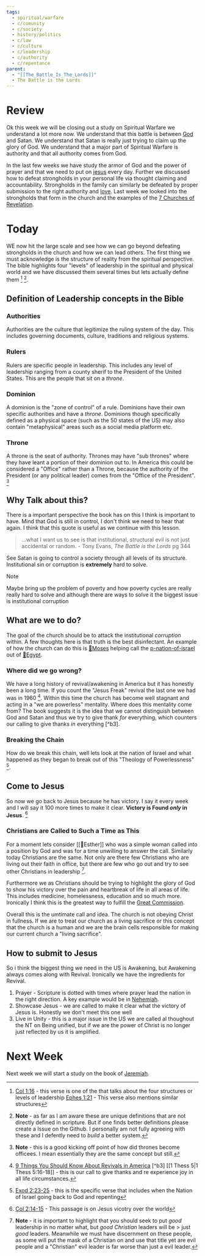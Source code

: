 ```yaml
---
tags:
  - spiritual/warfare
  - c/comunity
  - c/society
  - history/politics
  - c/law
  - c/culture
  - c/leadership
  - c/authority
  - c/repentance
parent:
  - "[[The_Battle_Is_The_Lords]]"
  - The Battle is the Lords
---
```

# Review
Ok this week we will be closing out a study on Spiritual Warfare we understand a lot more now. 
We understand that this battle is between [God](God) and Satan. We understand that Satan is really just trying to claim up the glory of God. 
We understand that a major part of Spiritual Warfare is authority and that all authority comes from God.

In the last few weeks we have study the armor of God and the power of prayer and that we need to put on [jesus](jesus.md) every day. 
Further we discussed how to defeat strongholds in your personal life via thought claiming and accountability.
Strongholds in the family can similarly be defeated by proper submission to the right authority and  [love](love.md).
Last week we looked into the strongholds that form in the church and the examples of the [7 Churches of Revelation](7_Churches_of_Revelation).

# Today
WE now hit the large scale and see how we can go beyond defeating strongholds in the church and how we can lead others.
The first thing we must acknowledge is the structure of reality from the spiritual perspective.
The bible highlights four "levels" of leadership in the spiritual and physical world and we have discussed them several times but lets actually define them [^b1] [^note1].



[^b1]: [Col 1:16](Col%201) - this verse is one of the that talks about the four structures or levels of leadership
  [Ephes 1:21](Ephes%201) - This verse also mentions similar structures
[^note1]: **Note** - as far as I am aware these are unique definitions that are not directly defined in scripture. But if one finds better definitions please create  a Issue on the Github.
  I personally am not fully agreeing with these and I defently need to *build* a better system.

## Definition of Leadership concepts in the Bible
### Authorities
Authorities are the culture that legitimize the ruling system of the day.
This includes governing documents, culture, traditions and religious systems.

### Rulers
Rulers are specific people in leadership.
This includes any level of leadership ranging from a county sherif to the President of the United States.
This are the people that sit on a *throne*.

### Dominion
A dominion is the "zone of control" of a rule.
Dominions have their own specific authorities and have a *throne*. 
Dominions though specifically defined as a physical space (such as the 50 states of the US) may also contain "metaphysical" areas such as a social media platform etc.

### Throne
A throne is the seat of authority.
Thrones may have "sub thrones" where they have leant a portion of their dominion out to.
In America this could be considered a "Office" rather than a Throne, because the authority of the President (or any political leader) comes from the "Office of the President". [^note2]

[^note2]: **Note** - this is a good kicking off point of how did thrones become officees. I mean essentially they are the same concept but still.
## Why Talk about this?
There is a important perspective the book has on this I think is important to have. 
Mind that God is still in control, I don't think we need to hear that again. 
I think that this quote is useful as we continue with this lesson.

> ...what I  want us to see is that institutional, structural evil is not just accidental or random.
\- Tony Evans, *The Battle is the Lords* pg 344

See Satan is going to control a society through all levels of its structure. Institutional sin or corruption is **extremely** hard to solve.


> [!NOTE]
> Maybe bring up the problem of poverty and how poverty cycles are really really hard to solve and although there are ways to solve it the biggest issue is institutional corruption

## What are we to do?
The goal of the church should be to attack the institutional *corruption* within. A few thoughts here is that truth is the best disinfectant. An example of how the church can do this is [🧑Moses](🧑Moses) helping call the [p-nation-of-israel](../p-nation-of-israel.md) out of [📌Egypt](📌Egypt).

### Where did we go wrong?
We have a long history of revival/awakening in America but it has honestly been a long time. If you count the "Jesus Freak" revival the last one we had was in 1960 [^cite1]. Within this time the church has become well stagnant and acting in a "we are powerless" mentality. 
Where does this mentality come from? The book suggests it is the idea that we cannot distinguish between God and Satan and thus we try to give thank *for* everything, which counters our calling to give thanks *in* everything [^b3].

[^cite1]: [9 Things You Should Know About Revivals in America](https://www.thegospelcoalition.org/article/9-things-revivals-america/)
[^b3] [[1 Thess 5|1 Thess 5:16-18]] - this is our call to give thanks and re experience joy in all life circumstances.

### Breaking the Chain
How do we break this chain, well lets look at the nation of Israel and what happened as they began to break out of this "Theology of Powerlessness" [^b4].

[^b4]: [Exod 2:23-25](Exod%202) - this is the specific verse that includes when the Nation of Israel going back to God and repenting

## Come to Jesus
So now we go back to Jesus because he has victory. I say it every week and I will say it 100 more times to make it clear. **Victory is Found *only* in Jesus**. [^b5]

[^b5]: [Col 2:14-15](Col%202) - This passage is on Jesus vicotry over the world

### Christians are Called to Such a Time as This
For a moment lets consider [[🧑Esther]] who was a simple woman called into a position by God and was for a time unwilling to answer the call. Similarly today Christians are the same. Not only are there few Christians who are living out their faith in office, but there are few who go out and try to see other Christians in leadership [^note3].

Furthermore we as Christians should be trying to highlight the glory of God to show his victory over the pain and heartbreak of life in all areas of life. This includes medicine, homelessness, education and so much more. Ironically I think this is the greatest way to fulfill the [Great Commission](Great%20Commission).

Overall this is the umtimate call and idea. The church is not obeying Christ in fullness. If we are to treat our church as a living sacrifice or this concept that the church is a human and we are the brain cells responsible for making our current church a "living sacrifice".

[^note3]: **Note** - it is important to highlight that you should seek to put *good* leadership in no matter what, but *good* *Christian* leaders will be > just *good* leaders. Meanwhile we must have discernment on these people, as some will put the mask of a Christian on and use that title yet are evil people and a "Christian" evil leader is far worse than just a evil leader.

## How to submit to Jesus
So i think the biggest thing we need in the US is Awakening, but Awakening always comes along with Revival. Ironically we have the ingredients for Revival.
1. Prayer - Scripture is dotted with times where prayer lead the nation in the right direction. A key example would be in [Nehemiah](../Nehemiah/Nehemiah.md).
2. Showcase Jesus - we are called to make it clear what the victory of Jesus is. Honestly we don't meet this one well
3. Live in Unity - this is a major issue in the US we are called al thoughout the NT on Being unified, but if we are the power of Christ is no longer just reflected by us it is amplified.

# Next Week
Next week we will start a study on the book of [Jeremiah](../Jeremiah/Jeremiah.md).